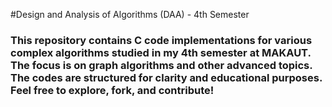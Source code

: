 #Design and Analysis of Algorithms (DAA) - 4th Semester
<br>
<h3>This repository contains C code implementations for various complex algorithms studied in my 4th semester at MAKAUT. The focus is on graph algorithms and other advanced topics. The codes are structured for clarity and educational purposes. Feel free to explore, fork, and contribute!</h3>

